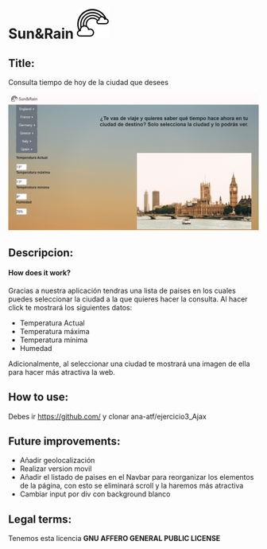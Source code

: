 # **Sun&Rain** <img src="assets/rainbow.png"> 

## **Title**: 
Consulta tiempo de hoy de la ciudad que desees

<img src="assets/fotoAplicacion.jpg">

## **Descripcion**:
#### How does it work?
Gracias a nuestra aplicación tendras una lista de paises en los cuales puedes seleccionar la ciudad a la que quieres hacer la consulta. Al hacer click te mostrará los siguientes datos:
*  Temperatura Actual
*  Temperatura máxima
*  Temperatura mínima
*  Humedad

Adicionalmente, al seleccionar una ciudad te mostrará una imagen de ella para hacer más atractiva la web.
## **How to use**:
Debes ir https://github.com/ y clonar ana-atf/ejercicio3_Ajax


## **Future improvements**:
*  Añadir geolocalización
*  Realizar version movil
*  Añadir el listado de paises en el Navbar para reorganizar los elementos de la página, con esto se eliminará scroll y la haremos más atractiva
*  Cambiar input por div con background blanco

## **Legal terms**:
Tenemos esta licencia **GNU AFFERO GENERAL PUBLIC LICENSE**

